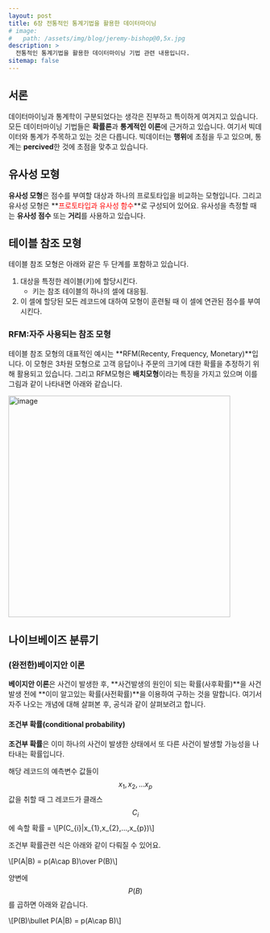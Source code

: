 ```yaml
---
layout: post
title: 6장 전통적인 통계기법을 활용한 데이터마이닝
# image: 
#   path: /assets/img/blog/jeremy-bishop@0,5x.jpg
description: >
  전통적인 통계기법을 활용한 데이터마이닝 기법 관련 내용입니다.
sitemap: false
---
```


<!-- Version 9 is the most complete version of Hydejack yet.
{:.lead}

[Modernized](#linking-in-style) [design](#whats-in-the-cards), [big headlines](#ready-for-the-big-screen), big new features: [Built-In Search](#built-in-search), [Sticky Table of Contents](#sticky-table-of-contents), and [Auto-Hiding Navbar](#auto-hiding-navbar). That [and more](#and-much-more) is Hydejack 9.

- Table of Contents
{:toc .large-only} -->

## 서론

데이터마이닝과 통계학이 구분되었다는 생각은 진부하고 특이하게 여겨지고 있습니다. 모든 데이터마이닝 기법들은 **확률론**과 **통계적인 이론**에 근거하고 있습니다. 
여기서 빅데이터와 통계가 주목하고 있는 것은 다릅니다. 빅데이터는 **행위**에 초점을 두고 있으며, 통계는 **percived**한 것에 초점을 맞추고 있습니다.

## 유사성 모형

**유사성 모형**은 점수를 부여할 대상과 하나의 <span style='blue'>프로토타입</span>을 비교하는 모형입니다. 그리고 유사성 모형은 **<span style='color:red'>프로토타입과 유사성 함수</span>**로 구성되어 있어요. 유사성을 측정할 때는 **유사성 점수** 또는 **거리**를 사용하고 있습니다.

## 테이블 참조 모형

테이블 참조 모형은 아래와 같은 두 단계를 포함하고 있습니다.
1. 대상을 특정한 레이블(키)에 할당시킨다.
   - 키는 참조 테이블의 하나의 셀에 대응됨.
2. 이 셀에 할당된 모든 레코드에 대하여 모형이 훈련될 때 이 셀에 연관된 점수를 부여시킨다.

### RFM:자주 사용되는 참조 모형

테이블 참조 모형의 대표적인 예시는 **RFM(Recenty, Frequency, Monetary)**입니다. 이 모형은 3차원 모형으로 고객 응답이나 주문의 크기에 대한 확률을 추정하기 위해 활용되고 
있습니다. 그리고 RFM모형은 **배치모형**이라는 특징을 가지고 있으며 이를 그림과 같이 나타내면 아래와 같습니다.

<img width="440" alt="image" src="https://user-images.githubusercontent.com/107903417/232312916-666371a1-259f-4fdd-aaa0-34ec0a5d74fd.png">

## 나이브베이즈 분류기

### (완전한)베이지안 이론

**베이지안 이론**은 사건이 발생한 후, **사건발생의 원인이 되는 확률(사후확률)**을 사건발생 전에 **이미 알고있는 확률(사전확률)**을 이용하여 구하는 것을 말합니다. 여기서 
자주 나오는 개념에 대해 살펴본 후, 공식과 같이 살펴보려고 합니다.

#### 조건부 확률(conditional probability)

**조건부 확률**은 이미 하나의 사건이 발생한 상태에서 또 다른 사건이 발생할 가능성을 나타내는 확률입니다. 

해당 레코드의 예측변수 값들이 $$x_{1}, x_{2},...x_{p}$$값을 취할 때 그 레코드가 클래스 $$C_{i}$$에 속할 확률 = \\[P(C_{i}\|x_{1},x_{2},...,x_{p})\\]

조건부 확률관련 식은 아래와 같이 다뤄질 수 있어요.

\\[P(A\|B) = p(A\cap B)\over P(B)\\]

양변에 $$P(B)$$를 곱하면 아래와 같습니다.

\\[P(B)\bullet P(A\|B) = p(A\cap B)\\]
